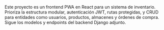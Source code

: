 <!-- Use this file to provide workspace-specific custom instructions to Copilot. For more details, visit https://code.visualstudio.com/docs/copilot/copilot-customization#_use-a-githubcopilotinstructionsmd-file -->

Este proyecto es un frontend PWA en React para un sistema de inventario. Prioriza la estructura modular, autenticación JWT, rutas protegidas, y CRUD para entidades como usuarios, productos, almacenes y órdenes de compra. Sigue los modelos y endpoints del backend Django adjunto.
